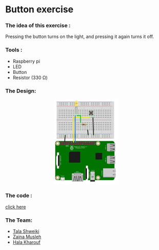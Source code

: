# Button exercise 

### The idea of this exercise :

Pressing the button turns on the light, and pressing it again turns it off.

### Tools :
* Raspberry pi
* LED
* Button
* Resistor (330 Ω)

### The Design:

<p align="center">
<picture>
  <img alt="hard ware" src="Button.jpg" width="40%" hight="50%" >
</picture>
</p>

### The code :
[click here](LICENSE.txt)

### The Team:
* [Tala Shweiki](https://github.com/talashweiki)
* [Zaina Musleh](https://github.com/Zainamusleh)
* [Hala Kharouf](https://github.com/hala214)






